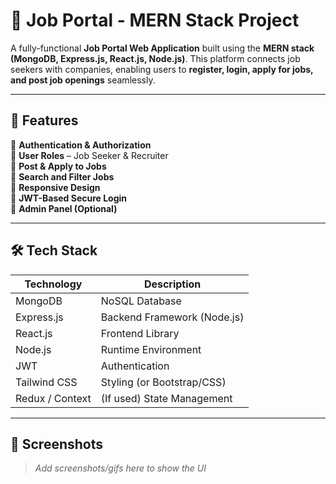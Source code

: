 # 💼 Job Portal - MERN Stack Project

A fully-functional **Job Portal Web Application** built using the **MERN stack (MongoDB, Express.js, React.js, Node.js)**. This platform connects job seekers with companies, enabling users to **register, login, apply for jobs, and post job openings** seamlessly.

---

## 🚀 Features

🔹 **Authentication & Authorization**  
🔹 **User Roles** – Job Seeker & Recruiter  
🔹 **Post & Apply to Jobs**  
🔹 **Search and Filter Jobs**  
🔹 **Responsive Design**  
🔹 **JWT-Based Secure Login**  
🔹 **Admin Panel (Optional)**

---

## 🛠️ Tech Stack

| Technology     | Description                      |
| -------------- | -------------------------------- |
| MongoDB        | NoSQL Database                   |
| Express.js     | Backend Framework (Node.js)      |
| React.js       | Frontend Library                 |
| Node.js        | Runtime Environment              |
| JWT            | Authentication                   |
| Tailwind CSS   | Styling (or Bootstrap/CSS)       |
| Redux / Context| (If used) State Management       |

---

## 📸 Screenshots

> _Add screenshots/gifs here to show the UI_

